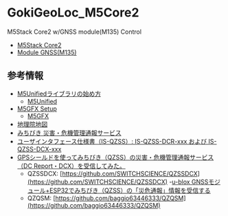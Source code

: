 # GokiGeoLoc_M5Core2

M5Stack Core2 w/GNSS module(M135) Control

- [M5Stack Core2](https://docs.m5stack.com/ja/core/core2)
- [Module GNSS(M135)](https://docs.m5stack.com/en/module/GNSS%20Module)

## 参考情報

- [M5Unifiedライブラリの始め方](https://docs.m5stack.com/ja/arduino/m5unified/helloworld)
  - [M5Unified](https://github.com/m5stack/M5Unified)
- [M5GFX Setup](https://docs.m5stack.com/ja/arduino/m5gfx/m5gfx)
  - [M5GFX](https://github.com/M5Stack/M5GFX)
- [地理院地図](https://maps.gsi.go.jp/help/howtouse.html)
- [みちびき 災害・危機管理通報サービス](https://qzss.go.jp/technical/system/dcr.html)
- [ユーザインタフェース仕様書（IS-QZSS）: IS-QZSS-DCR-xxx および IS-QZSS-DCX-xxx](https://qzss.go.jp/technical/download/ps-is-qzss.html)
- [GPSシールドを使ってみちびき（QZSS）の災害・危機管理通報サービス（DC Report・DCX）を受信してみた。](https://www.switch-science.com/blogs/magazine/gps-qzss-dc-report-dcx-receiving)
  - QZSSDCX: [https://github.com/SWITCHSCIENCE/QZSSDCX](https://github.com/SWITCHSCIENCE/QZSSDCX)
-[u-blox GNSSモジュール+ESP32でみちびき（QZSS）の「災危通報」情報を受信する](https://qiita.com/ta-oot/items/d721de91bfcbd952574b)
  - QZQSM: [https://github.com/baggio63446333/QZQSM](https://github.com/baggio63446333/QZQSM)
